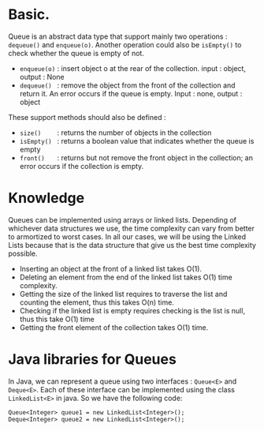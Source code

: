 # Basic.
Queue is an abstract data type that support mainly two operations : `dequeue()` and `enqueue(o)`. Another operation could also be `isEmpty()` to check whether the queue is empty of not.
- `enqueue(o)` : insert object o at the rear of the collection. input : object, output : None
- `dequeue() ` : remove the object from the front of the collection and return it. An error occurs if the queue is empty. Input : none, output : object

These support methods should also be defined :
- `size()    ` : returns the number of objects in the collection
- `isEmpty() ` : returns a boolean value that indicates whether the queue is empty
- `front()   ` : returns but not remove the front object in the collection; an error occurs if the collection is empty. 

# Knowledge
Queues can be implemented using arrays or linked lists. Depending of whichever data structures we use, the time complexity can vary from better to armortized to worst cases. In all our cases, we will be using the Linked Lists because that is the data structure that give us the best time complexity possible.
- Inserting an object at the front of a linked list takes O(1).
- Deleting an element from the end of the linked list takes O(1) time complexity.
- Getting the size of the linked list requires to traverse the list and counting the element, thus this takes O(n) time.
- Checking if the linked list is empty requires checking is the list is null, thus this take O(1) time
- Getting the front element of the collection takes O(1) time.

# Java libraries for Queues
In Java, we can represent a queue using two interfaces : `Queue<E>` and `Deque<E>`. Each of these interface can be implemented using the class `LinkedList<E>` in java. So we have the following code:
```
Queue<Integer> queue1 = new LinkedList<Integer>();
Deque<Integer> queue2 = new LinkedList<Integer>();
```
